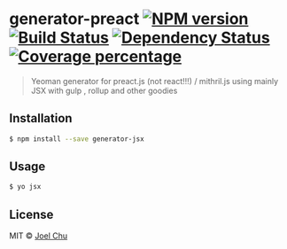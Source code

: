 # generator-preact [![NPM version][npm-image]][npm-url] [![Build Status][travis-image]][travis-url] [![Dependency Status][daviddm-image]][daviddm-url] [![Coverage percentage][coveralls-image]][coveralls-url]
> Yeoman generator for preact.js (not react!!!) / mithril.js using mainly JSX with gulp , rollup and other goodies

## Installation

```sh
$ npm install --save generator-jsx
```

## Usage

```sh
$ yo jsx
```
## License

MIT © [Joel Chu](joelchu.com)


[npm-image]: https://badge.fury.io/js/generator-preact.svg
[npm-url]: https://npmjs.org/package/generator-preact
[travis-image]: https://travis-ci.org/joelchu/generator-preact.svg?branch=master
[travis-url]: https://travis-ci.org/joelchu/generator-preact
[daviddm-image]: https://david-dm.org/joelchu/generator-preact.svg?theme=shields.io
[daviddm-url]: https://david-dm.org/joelchu/generator-preact
[coveralls-image]: https://coveralls.io/repos/joelchu/generator-preact/badge.svg
[coveralls-url]: https://coveralls.io/r/joelchu/generator-preact
